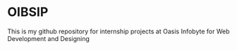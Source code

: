 # OIBSIP
This is my github repository for internship projects at Oasis Infobyte  for Web Development and Designing
